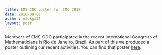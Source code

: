 ```yaml
---
title: EMS-CDC poster for IMC 2018
date: 2018-09-01
author: nickgill
layout: post
---
```


Members of EMS-CDC participated in the recent International Congress of Mathematicians in Rio de Janeiro, Brazil. As part of this we produced a poster outlining our recent activities. You can find that poster <a href = "poster2018.pdf">here</a>.
